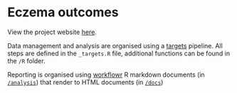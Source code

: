 # Eczema outcomes

View the project website [here](https://julianmatthewman.github.io/Eczema_outcomes/).

Data management and analysis are organised using a [targets](https://github.com/ropensci/targets) pipeline. All steps are defined in the `_targets.R` file, additional functions can be found in the `/R` folder.

Reporting is organised using [workflowr](https://github.com/workflowr/workflowr) R markdown documents (in [`/analysis`](../analysis)) that render to HTML documents (in [`/docs`](../docs))
